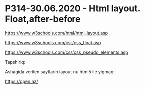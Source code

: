 # P314-30.06.2020 - Html layout. Float,after-before

https://www.w3schools.com/html/html_layout.asp

https://www.w3schools.com/css/css_float.asp

https://www.w3schools.com/css/css_pseudo_elements.asp

Tapshiriq:

Ashagida verilen saytlarin layout-nu html5 ile yigmaq:

https://open.az/

